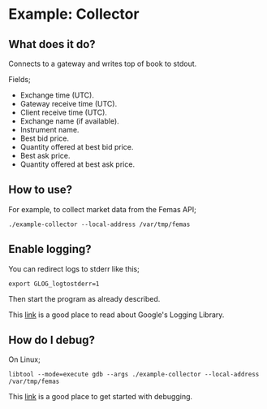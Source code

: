 # Example: Collector

## What does it do?

Connects to a gateway and writes top of book to stdout.

Fields;

* Exchange time (UTC).
* Gateway receive time (UTC).
* Client receive time (UTC).
* Exchange name (if available).
* Instrument name.
* Best bid price.
* Quantity offered at best bid price.
* Best ask price.
* Quantity offered at best ask price.

## How to use?

For example, to collect market data from the Femas API;

	./example-collector --local-address /var/tmp/femas

## Enable logging?

You can redirect logs to stderr like this;

	export GLOG_logtostderr=1

Then start the program as already described.

This [link](http://rpg.ifi.uzh.ch/docs/glog.html) is a good place to read about Google's Logging Library.

## How do I debug?

On Linux;

	libtool --mode=execute gdb --args ./example-collector --local-address /var/tmp/femas

This [link](https://www.gnu.org/software/libtool/manual/html_node/Debugging-executables.html)
is a good place to get started with debugging.
